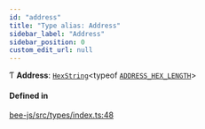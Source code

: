 ```yaml
---
id: "address"
title: "Type alias: Address"
sidebar_label: "Address"
sidebar_position: 0
custom_edit_url: null
---
```


Ƭ **Address**: [`HexString`](utils.hex.hexstring.md)<typeof [`ADDRESS_HEX_LENGTH`](../variables/address_hex_length.md)\>

#### Defined in

[bee-js/src/types/index.ts:48](https://github.com/ethersphere/bee-js/blob/6f227e1/src/types/index.ts#L48)
